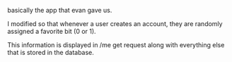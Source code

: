 basically the app that evan gave us.


I modified so that whenever a user creates an account, they are randomly assigned a favorite bit (0 or 1).

This information is displayed in /me get request along with everything else that is stored in the database.